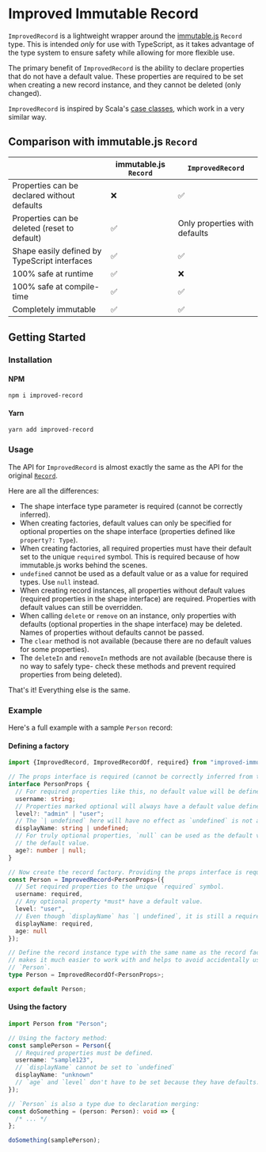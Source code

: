 # Improved Immutable Record

`ImprovedRecord` is a lightweight wrapper around the
[immutable.js](https://immutable-js.github.io/immutable-js/) `Record` type. This is intended _only_
for use with TypeScript, as it takes advantage of the type system to ensure safety while allowing
for more flexible use.

The primary benefit of `ImprovedRecord` is the ability to declare properties that do not have a
default value. These properties are required to be set when creating a new record instance, and they
cannot be deleted (only changed).

`ImprovedRecord` is inspired by Scala's
[case classes](https://docs.scala-lang.org/tour/case-classes.html), which work in a very similar
way.

## Comparison with immutable.js `Record`

|                                               | immutable.js `Record` | `ImprovedRecord`              |
| --------------------------------------------- | --------------------- | ----------------------------- |
| Properties can be declared without defaults   | ❌                    | ✅                            |
| Properties can be deleted (reset to default)  | ✅                    | Only properties with defaults |
| Shape easily defined by TypeScript interfaces | ✅                    | ✅                            |
| 100% safe at runtime                          | ✅                    | ❌                            |
| 100% safe at compile-time                     | ✅                    | ✅                            |
| Completely immutable                          | ✅                    | ✅                            |

## Getting Started

### Installation

#### NPM

```
npm i improved-record
```

#### Yarn

```
yarn add improved-record
```

### Usage

The API for `ImprovedRecord` is almost exactly the same as the API for the original
[`Record`](https://immutable-js.github.io/immutable-js/docs/#/Record).

Here are all the differences:

- The shape interface type parameter is required (cannot be correctly inferred).
- When creating factories, default values can only be specified for optional properties on the shape
  interface (properties defined like `property?: Type`).
- When creating factories, all required properties must have their default set to the unique
  `required` symbol. This is required because of how immutable.js works behind the scenes.
- `undefined` cannot be used as a default value or as a value for required types. Use `null`
  instead.
- When creating record instances, all properties without default values (required properties in the
  shape interface) are required. Properties with default values can still be overridden.
- When calling `delete` or `remove` on an instance, only properties with defaults (optional
  properties in the shape interface) may be deleted. Names of properties without defaults cannot be
  passed.
- The `clear` method is not available (because there are no default values for some properties).
- The `deleteIn` and `removeIn` methods are not available (because there is no way to safely type-
  check these methods and prevent required properties from being deleted).

That's it! Everything else is the same.

### Example

Here's a full example with a sample `Person` record:

#### Defining a factory

```ts
import {ImprovedRecord, ImprovedRecordOf, required} from "improved-immutable-record";

// The props interface is required (cannot be correctly inferred from the default values):
interface PersonProps {
  // For required properties like this, no default value will be defined.
  username: string;
  // Properties marked optional will always have a default value defined.
  level?: "admin" | "user";
  // The `| undefined` here will have no effect as `undefined` is not a valid value.
  displayName: string | undefined;
  // For truly optional properties, `null` can be used as the default value. `undefined` cannot be
  // the default value.
  age?: number | null;
}

// Now create the record factory. Providing the props interface is required.
const Person = ImprovedRecord<PersonProps>({
  // Set required properties to the unique `required` symbol.
  username: required,
  // Any optional property *must* have a default value.
  level: "user",
  // Even though `displayName` has `| undefined`, it is still a required property (no `?:`).
  displayName: required,
  age: null
});

// Define the record instance type with the same name as the record factory (this is optional but
// makes it much easier to work with and helps to avoid accidentally using `PersonProps` instead of
// `Person`.
type Person = ImprovedRecordOf<PersonProps>;

export default Person;
```

#### Using the factory

```ts
import Person from "Person";

// Using the factory method:
const samplePerson = Person({
  // Required properties must be defined.
  username: "sample123",
  // `displayName` cannot be set to `undefined`
  displayName: "unknown"
  // `age` and `level` don't have to be set because they have defaults.
});

// `Person` is also a type due to declaration merging:
const doSomething = (person: Person): void => {
  /* ... */
};

doSomething(samplePerson);
```
